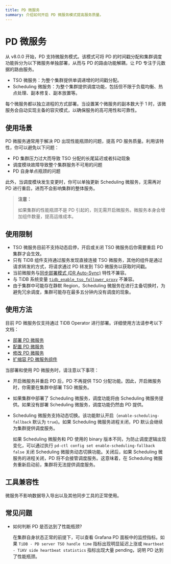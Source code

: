 ```yaml
---
title: PD 微服务
summary: 介绍如何开启 PD 微服务模式提高服务质量。
---
```


# PD 微服务

从 v8.0.0 开始，PD 支持微服务模式。该模式可将 PD 的时间戳分配和集群调度功能拆分为以下微服务单独部署，从而与 PD 的路由功能解耦，让 PD 专注于元数据的路由服务。

- TSO 微服务：为整个集群提供单调递增的时间戳分配。
- Scheduling 微服务：为整个集群提供调度功能，包括但不限于负载均衡、热点处理、副本修复、副本放置等。

每个微服务都以独立进程的方式部署。当设置某个微服务的副本数大于 1 时，该微服务会自动实现主备的容灾模式，以确保服务的高可用性和可靠性。

## 使用场景

PD 微服务通常用于解决 PD 出现性能瓶颈的问题，提高 PD 服务质量。利用该特性，你可以避免以下问题：

- PD 集群压力过大而导致 TSO 分配的长尾延迟或者抖动现象
- 调度模块故障导致整个集群服务不可用的问题
- PD 自身单点瓶颈的问题

此外，当调度模块发生变更时，你可以单独更新 Scheduling 微服务，无需再对 PD 进行重启，进而不会影响集群的整体服务。

> **注意：**
>
> 如果集群的性能瓶颈不是 PD 引起的，则无需开启微服务。微服务本身会增加组件数量，提高运维成本。

## 使用限制

- TSO 微服务目前不支持动态启停，开启或关闭 TSO 微服务后你需要重启 PD 集群才会生效。
- 只有 TiDB 组件支持通过服务发现直接连接 TSO 微服务，其他的组件是通过请求转发的方式，将请求通过 PD 转发到 TSO 微服务以获取时间戳。
- 当前微服务与[同步部署模式 (DR Auto-Sync)](https://docs.pingcap.com/zh/tidb/stable/two-data-centers-in-one-city-deployment) 特性不兼容。
- 与 TiDB 系统变量 [`tidb_enable_tso_follower_proxy`](https://docs.pingcap.com/zh/tidb/stable/system-variables#tidb_enable_tso_follower_proxy-从-v530-版本开始引入) 不兼容。
- 由于集群中可能存在静默 Region，Scheduling 微服务在进行主备切换时，为避免冗余调度，集群可能存在最多五分钟内没有调度的现象。

## 使用方法

目前 PD 微服务仅支持通过 TiDB Operator 进行部署。详细使用方法请参考以下文档：

- [部署 PD 微服务](configure-a-tidb-cluster.md#部署-pd-微服务)
- [配置 PD 微服务](configure-a-tidb-cluster.md#配置-pd-微服务)
- [修改 PD 微服务](modify-tidb-configuration.md#修改-pd-微服务配置)
- [扩缩容 PD 微服务组件](scale-a-tidb-cluster.md#扩缩容-pd-微服务组件)

当部署和使用 PD 微服务时，请注意以下事项：

- 开启微服务并重启 PD 后，PD 不再提供 TSO 分配功能。因此，开启微服务时，你需要在集群中部署 TSO 微服务。
- 如果集群中部署了 Scheduling 微服务，调度功能将由 Scheduling 微服务提供。如果没有部署 Scheduling 微服务，调度功能仍然由 PD 提供。
- Scheduling 微服务支持动态切换。该功能默认开启（`enable-scheduling-fallback` 默认为 `true`)。如果 Scheduling 微服务进程关闭，PD 默认会继续为集群提供调度服务。

    如果 Scheduling 微服务和 PD 使用的 binary 版本不同，为防止调度逻辑出现变化，可以通过执行 `pd-ctl config set enable-scheduling-fallback false` 关闭 Scheduling 微服务动态切换功能。关闭后，如果 Scheduling 微服务的进程关闭，PD 将不会接管调度服务。这意味着，在 Scheduling 微服务重新启动前，集群将无法提供调度服务。

## 工具兼容性

微服务不影响数据导入导出以及其他同步工具的正常使用。

## 常见问题

- 如何判断 PD 是否达到了性能瓶颈?

  在集群自身状态正常的前提下，可以查看 Grafana PD 面板中的监控指标。如果 `TiDB - PD server TSO handle time` 指标出现明显延迟上涨或 `Heartbeat - TiKV side heartbeat statistics` 指标出现大量 pending，说明 PD 达到了性能瓶颈。